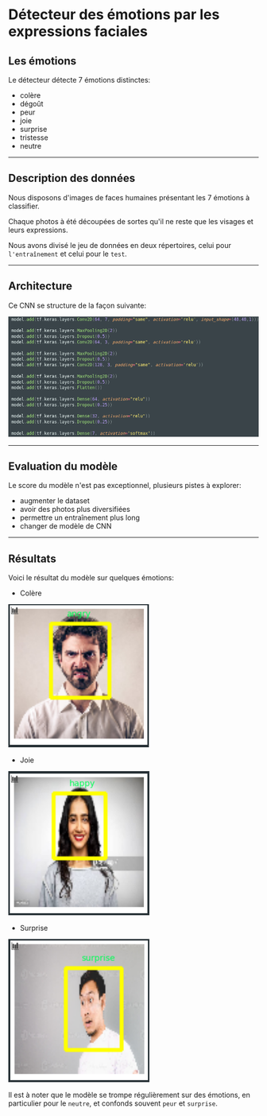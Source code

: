 # Détecteur des émotions par les expressions faciales

## Les émotions

Le détecteur détecte 7 émotions distinctes:
- colère
- dégoût
- peur
- joie
- surprise
- tristesse
- neutre

--- 

## Description des données

Nous disposons d'images de faces humaines présentant les 7 émotions à classifier.  

Chaque photos à été découpées de sortes qu'il ne reste que les visages et leurs expressions.

Nous avons divisé le jeu de données en deux répertoires, celui pour `l'entraînement` et celui pour le `test`.

---

## Architecture

Ce CNN se structure de la façon suivante:

![Structure du modèle](./resources/model_structure.png)

--- 

## Evaluation du modèle

Le score du modèle n'est pas exceptionnel, plusieurs pistes à explorer:
- augmenter le dataset
- avoir des photos plus diversifiées
- permettre un entraînement plus long
- changer de modèle de CNN

--- 

## Résultats

Voici le résultat du modèle sur quelques émotions:

- Colère

![Angry image](./resources/angry_test.png)

- Joie

![Happy image](./resources/happy_test.png)

- Surprise

![Surprise image](./resources/surprise_test.png)

Il est à noter que le modèle se trompe régulièrement sur des émotions, en particulier pour le `neutre`, et confonds souvent `peur` et `surprise`.

